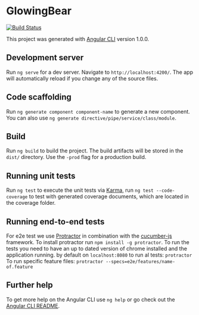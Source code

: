 # GlowingBear
[![Build Status](https://travis-ci.org/thehyve/glowing-bear.svg?branch=master)](https://travis-ci.org/thehyve/glowing-bear/branches)

This project was generated with [Angular CLI](https://github.com/angular/angular-cli) version 1.0.0.

## Development server

Run `ng serve` for a dev server. Navigate to `http://localhost:4200/`. The app will automatically reload if you change any of the source files.

## Code scaffolding

Run `ng generate component component-name` to generate a new component. You can also use `ng generate directive/pipe/service/class/module`.

## Build

Run `ng build` to build the project. The build artifacts will be stored in the `dist/` directory. Use the `-prod` flag for a production build.

## Running unit tests

Run `ng test` to execute the unit tests via [Karma](https://karma-runner.github.io), run `ng test --code-coverage` to test with generated coverage documents, which are located in the coverage folder.

## Running end-to-end tests

For e2e test we use [Protractor](http://www.protractortest.org/) in combination with the [cucumber-js](https://github.com/cucumber/cucumber-js) framework.
To install protractor run `npm install -g protractor`. 
To run the tests you need to have an up to dated version of chrome installed and the application running. by default on `localhost:8080`
to run al tests: `protractor`
To run specific feature files: `protractor --specs=e2e/features/name-of.feature`

## Further help

To get more help on the Angular CLI use `ng help` or go check out the [Angular CLI README](https://github.com/angular/angular-cli/blob/master/README.md).
